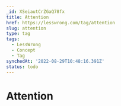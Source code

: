 ```yaml
---
_id: XSeiautCrZGaQ78fx
title: Attention
href: https://lesswrong.com/tag/attention
slug: attention
type: tag
tags:
  - LessWrong
  - Concept
  - Tag
synchedAt: '2022-08-29T10:48:16.391Z'
status: todo
---
```


# Attention
